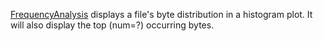 [FrequencyAnalysis](https://github.com/yellowbyte/reverse-engineering-playground/blob/master/file_analysis/byte_frequency.py) displays a file's byte distribution in a histogram plot. It will also display the top (num=?) occurring bytes. 

